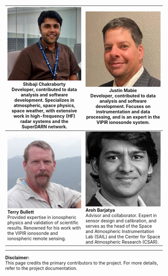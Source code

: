 <!-- 
Author(s): Shibaji Chakraborty

Disclaimer:

-->

| ![Shibaji Chakraborty](../figures/Chakraborty.png)<br><strong>Shibaji Chakraborty</strong><br> Developer, contributed to data analysis and software development. Specializes in atmospheric, space physics, space weather, with extensive work in high-frequency (HF) radar systems and the SuperDARN network. | ![Justin Mabie](../figures/Mabie.png)<br><strong>Justin Mabie</strong><br> Developer, contributed to data analysis and software development. Focuses on instrumentation and data processing, and is an expert in the VIPIR ionosonde system. |
|---|---|
| ![Terry Bullett](../figures/Bullett.png)<br>**Terry Bullett**<br>Provided expertise in ionospheric physics and validation of scientific results. Renowned for his work with the VIPIR ionosonde and ionospheric remote sensing. | ![Aroh Barjatya](../figures/Barjatya.png)<br>**Aroh Barjatya**<br>Advisor and collaborator. Expert in sensor design and calibration, and serves as the head of the Space and Atmospheric Instrumentation Lab (SAIL) and the Center for Space and Atmospheric Research (CSAR). |

---

**Disclaimer:**  
This page credits the primary contributors to the project. For more details, refer to the project documentation.
